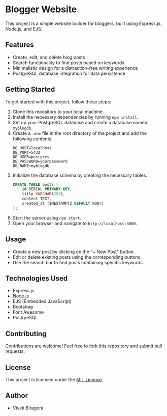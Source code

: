 # Blogger Website 

This project is a simple website builder for bloggers, built using Express.js, Node.js, and EJS.

## Features

- Create, edit, and delete blog posts
- Search functionality to find posts based on keywords
- Minimalistic design for a distraction-free writing experience
- PostgreSQL database integration for data persistence

## Getting Started

To get started with this project, follow these steps:

1. Clone this repository to your local machine.
2. Install the necessary dependencies by running `npm install`.
3. Set up your PostgreSQL database and create a database named `myblogdb`.
4. Create a `.env` file in the root directory of the project and add the following contents:
    ```plaintext
    DB_HOST=localhost
    DB_PORT=5432
    DB_USER=postgres
    DB_PASSWORD=yourpassword
    DB_NAME=myblogdb
    ```
5. Initialize the database schema by creating the necessary tables:
    ```sql
    CREATE TABLE posts (
        id SERIAL PRIMARY KEY,
        title VARCHAR(255),
        content TEXT,
        created_at TIMESTAMPTZ DEFAULT NOW()
    );
    ```
6. Start the server using `npm start`.
7. Open your browser and navigate to `http://localhost:3000`.

## Usage

- Create a new post by clicking on the "+ New Post" button.
- Edit or delete existing posts using the corresponding buttons.
- Use the search bar to find posts containing specific keywords.

## Technologies Used

- Express.js
- Node.js
- EJS (Embedded JavaScript)
- Bootstrap
- Font Awesome
- PostgreSQL

## Contributing

Contributions are welcome! Feel free to fork this repository and submit pull requests.

## License

This project is licensed under the [MIT License](https://github.com/vivekbiragoni/blogger/blob/main/LICENSE).

## Author

- Vivek Biragoni
